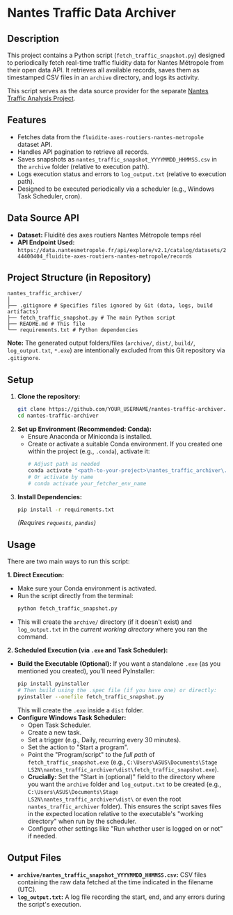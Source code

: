 # Nantes Traffic Data Archiver

## Description

This project contains a Python script (`fetch_traffic_snapshot.py`) designed to periodically fetch real-time traffic fluidity data for Nantes Métropole from their open data API. It retrieves all available records, saves them as timestamped CSV files in an `archive` directory, and logs its activity.

This script serves as the data source provider for the separate [Nantes Traffic Analysis Project](https://github.com/thelordofpigeons/nantes-traffic-analysis). 

## Features

*   Fetches data from the `fluidite-axes-routiers-nantes-metropole` dataset API.
*   Handles API pagination to retrieve all records.
*   Saves snapshots as `nantes_traffic_snapshot_YYYYMMDD_HHMMSS.csv` in the `archive` folder (relative to execution path).
*   Logs execution status and errors to `log_output.txt` (relative to execution path).
*   Designed to be executed periodically via a scheduler (e.g., Windows Task Scheduler, cron).

## Data Source API

*   **Dataset:** Fluidité des axes routiers Nantes Métropole temps réel
*   **API Endpoint Used:** `https://data.nantesmetropole.fr/api/explore/v2.1/catalog/datasets/244400404_fluidite-axes-routiers-nantes-metropole/records`

## Project Structure (in Repository)
```text
nantes_traffic_archiver/
│
├── .gitignore # Specifies files ignored by Git (data, logs, build artifacts)
├── fetch_traffic_snapshot.py # The main Python script
├── README.md # This file
└── requirements.txt # Python dependencies
```
**Note:** The generated output folders/files (`archive/`, `dist/`, `build/`, `log_output.txt`, `*.exe`) are intentionally excluded from this Git repository via `.gitignore`.

## Setup

1.  **Clone the repository:**
    ```bash
    git clone https://github.com/YOUR_USERNAME/nantes-traffic-archiver.git
    cd nantes-traffic-archiver
    ```
2.  **Set up Environment (Recommended: Conda):**
    *   Ensure Anaconda or Miniconda is installed.
    *   Create or activate a suitable Conda environment. If you created one within the project (e.g., `.conda`), activate it:
        ```bash
        # Adjust path as needed
        conda activate "<path-to-your-project>\nantes_traffic_archiver\.conda"
        # Or activate by name
        # conda activate your_fetcher_env_name
        ```
3.  **Install Dependencies:**
    ```bash
    pip install -r requirements.txt
    ```
    *(Requires `requests`, `pandas`)*

## Usage

There are two main ways to run this script:

**1. Direct Execution:**

*   Make sure your Conda environment is activated.
*   Run the script directly from the terminal:
    ```bash
    python fetch_traffic_snapshot.py
    ```
*   This will create the `archive/` directory (if it doesn't exist) and `log_output.txt` in the *current working directory* where you ran the command.

**2. Scheduled Execution (via `.exe` and Task Scheduler):**

*   **Build the Executable (Optional):** If you want a standalone `.exe` (as you mentioned you created), you'll need PyInstaller:
    ```bash
    pip install pyinstaller
    # Then build using the .spec file (if you have one) or directly:
    pyinstaller --onefile fetch_traffic_snapshot.py
    ```
    This will create the `.exe` inside a `dist` folder.
*   **Configure Windows Task Scheduler:**
    *   Open Task Scheduler.
    *   Create a new task.
    *   Set a trigger (e.g., Daily, recurring every 30 minutes).
    *   Set the action to "Start a program".
    *   Point the "Program/script" to the *full path* of `fetch_traffic_snapshot.exe` (e.g., `C:\Users\ASUS\Documents\Stage LS2N\nantes_traffic_archiver\dist\fetch_traffic_snapshot.exe`).
    *   **Crucially:** Set the "Start in (optional)" field to the directory where you want the `archive` folder and `log_output.txt` to be created (e.g., `C:\Users\ASUS\Documents\Stage LS2N\nantes_traffic_archiver\dist\` or even the root `nantes_traffic_archiver` folder). This ensures the script saves files in the expected location relative to the executable's "working directory" when run by the scheduler.
    *   Configure other settings like "Run whether user is logged on or not" if needed.

## Output Files

*   **`archive/nantes_traffic_snapshot_YYYYMMDD_HHMMSS.csv`:** CSV files containing the raw data fetched at the time indicated in the filename (UTC).
*   **`log_output.txt`:** A log file recording the start, end, and any errors during the script's execution.
